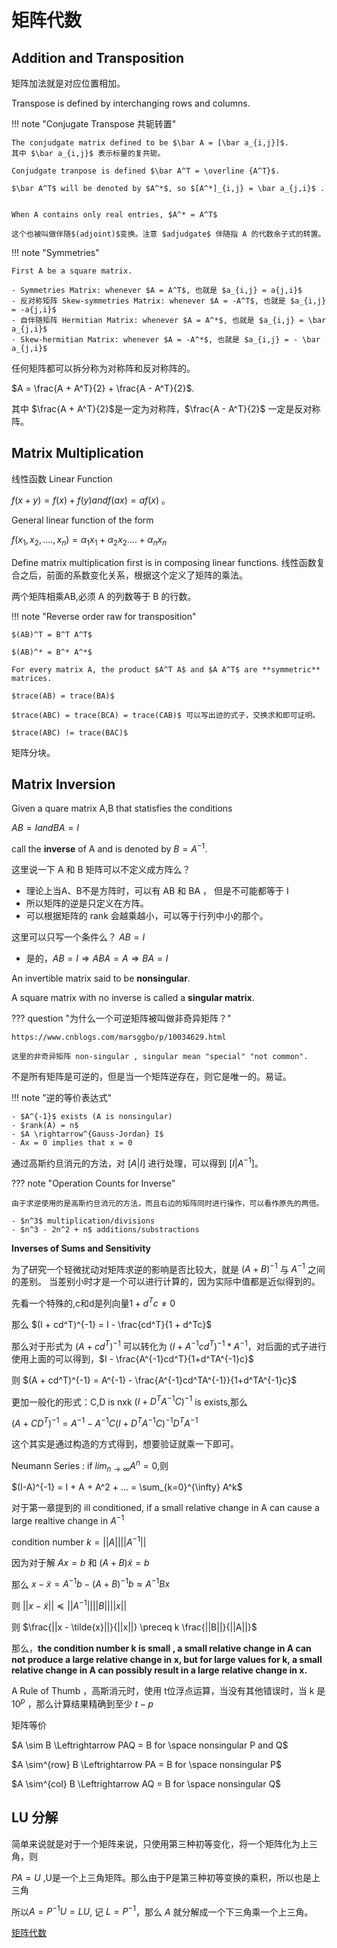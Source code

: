 # 矩阵代数

## Addition and Transposition

矩阵加法就是对应位置相加。


Transpose is defined by interchanging rows and columns.

!!! note "Conjugate Transpose 共轭转置"

    The conjudgate matrix defined to be $\bar A = [\bar a_{i,j}]$.
    其中 $\bar a_{i,j}$ 表示标量的复共轭。

    Conjudgate tranpose is defined $\bar A^T = \overline {A^T}$.
    
    $\bar A^T$ will be denoted by $A^*$, so $[A^*]_{i,j} = \bar a_{j,i}$ . 


    When A contains only real entries, $A^* = A^T$

    这个也被叫做伴随$(adjoint)$变换。注意 $adjudgate$ 伴随指 A 的代数余子式的转置。

!!! note "Symmetries"

    First A be a square matrix.

    - Symmetries Matrix: whenever $A = A^T$, 也就是 $a_{i,j} = a{j,i}$
    - 反对称矩阵 Skew-symmetries Matrix: whenever $A = -A^T$, 也就是 $a_{i,j} = -a{j,i}$
    - 自伴随矩阵 Hermitian Matrix: whenever $A = A^*$, 也就是 $a_{i,j} = \bar a_{j,i}$
    - Skew-hermitian Matrix: whenever $A = -A^*$, 也就是 $a_{i,j} = - \bar a_{j,i}$


任何矩阵都可以拆分称为对称阵和反对称阵的。

$A = \frac{A + A^T}{2} + \frac{A - A^T}{2}$.

其中 $\frac{A + A^T}{2}$是一定为对称阵，$\frac{A - A^T}{2}$ 一定是反对称阵。

## Matrix Multiplication

线性函数 Linear Function

$f(x+y) = f(x) + f(y) and f(ax) = af(x)$ 。

General linear function of the form

$f(x_1,x_2,....,x_n) = \alpha_1 x_1 + \alpha_2 x_2 .... + \alpha_n x_n$

Define matrix multiplication first is in composing linear functions.
线性函数复合之后，前面的系数变化关系，根据这个定义了矩阵的乘法。

两个矩阵相乘AB,必须 A 的列数等于 B 的行数。


!!! note "Reverse order raw for transposition"

    $(AB)^T = B^T A^T$

    $(AB)^* = B^* A^*$

    For every matrix A, the product $A^T A$ and $A A^T$ are **symmetric** matrices.

    $trace(AB) = trace(BA)$

    $trace(ABC) = trace(BCA) = trace(CAB)$ 可以写出迹的式子，交换求和即可证明。

    $trace(ABC) != trace(BAC)$

矩阵分块。

## Matrix Inversion

Given a quare matrix A,B that statisfies the conditions 

$AB = I and BA = I$

call the **inverse** of A and is denoted by $B = A^{-1}$.

这里说一下 A 和 B 矩阵可以不定义成方阵么？

- 理论上当A、B不是方阵时，可以有 AB 和 BA ， 但是不可能都等于 I
- 所以矩阵的逆是只定义在方阵。
- 可以根据矩阵的 rank 会越乘越小，可以等于行列中小的那个。

这里可以只写一个条件么？ $AB=I$

- 是的，$AB=I \Rightarrow ABA=A \Rightarrow BA = I$

An invertible matrix said to be **nonsingular**.

A square matrix with no inverse is called a **singular matrix**.

??? question "为什么一个可逆矩阵被叫做非奇异矩阵？"

    https://www.cnblogs.com/marsggbo/p/10034629.html

    这里的非奇异矩阵 non-singular , singular mean "special" "not common".


不是所有矩阵是可逆的，但是当一个矩阵逆存在，则它是唯一的。易证。

!!! note "逆的等价表达式"

    - $A^{-1}$ exists (A is nonsingular)
    - $rank(A) = n$
    - $A \rightarrow^{Gauss-Jordan} I$
    - Ax = 0 implies that x = 0

通过高斯约旦消元的方法，对 $[A|I]$ 进行处理，可以得到 $[I|A^{-1}]$。

??? note "Operation Counts for Inverse"
    
    由于求逆使用的是高斯约旦消元的方法，而且右边的矩阵同时进行操作，可以看作原先的两倍。

    - $n^3$ multiplication/divisions
    - $n^3 - 2n^2 + n$ additions/substractions

**Inverses of Sums and Sensitivity**

为了研究一个轻微扰动对矩阵求逆的影响是否比较大，就是 $(A+B)^{-1}$ 与 $A^{-1}$ 之间的差别。
当差别小时才是一个可以进行计算的，因为实际中值都是近似得到的。

先看一个特殊的,c和d是列向量$1 + d^Tc \ne 0$

那么 $(I + cd^T)^{-1} = I - \frac{cd^T}{1 + d^Tc}$

那么对于形式为 $(A + cd^T)^{-1}$ 可以转化为 $(I + A^{-1}cd^T)^{-1} * A ^ {-1}$，对后面的式子进行使用上面的可以得到，$I - \frac{A^{-1}cd^T}{1+d^TA^{-1}c}$

则 $(A + cd^T)^{-1} = A^{-1} - \frac{A^{-1}cd^TA^{-1}}{1+d^TA^{-1}c}$ 


更加一般化的形式：C,D is nxk $(I + D^TA^{-1}C) ^{-1}$ is exists,那么

$(A + CD^T)^{-1} = A^{-1} - A^{-1}C(I + D^TA^{-1}C)^{-1}D^TA^{-1}$

这个其实是通过构造的方式得到，想要验证就乘一下即可。

Neumann Series : if $lim_{n \rightarrow \infty} A^n = 0$,则

$(I-A)^{-1} = I + A + A^2 + ... = \sum_{k=0}^{\infty} A^k$

对于第一章提到的 ill conditioned, if a small relative change in A can cause a large realtive change in $A^{-1}$

condition number $k = ||A|| ||A^{-1}||$


因为对于解 $Ax=b$ 和 $(A+B) \tilde{x} = b$

那么 $x - \tilde{x} = A^{-1}b - (A+B)^{-1}b \approx A^{-1}Bx$


则 $||x - \tilde{x}|| \preceq ||A^{-1}|| ||B|| ||x||$

则 $\frac{||x - \tilde{x}||}{||x||} \preceq k \frac{||B||}{||A||}$

那么，**the condition number k is small , a small relative change in A  can not produce a large  relative change in x, but for large values for k, a small relative change in A can possibly result in a large relative change in x.**

A Rule of Thumb ，高斯消元时，使用 t位浮点运算，当没有其他错误时，当 k 是 $10^p$ ，那么计算结果精确到至少 $t-p$


矩阵等价

$A \sim B \Leftrightarrow PAQ = B for \space nonsingular P and Q$

$A \sim^{row} B \Leftrightarrow PA = B for \space nonsingular P$

$A \sim^{col} B \Leftrightarrow AQ = B for \space nonsingular Q$

## LU 分解

简单来说就是对于一个矩阵来说，只使用第三种初等变化，将一个矩阵化为上三角，则

$PA = U$ ,U是一个上三角矩阵。那么由于P是第三种初等变换的乘积，所以也是上三角

所以$A = P^{-1} U = L U$, 记 $L = P^{-1}$，那么 $A$ 就分解成一个下三角乘一个上三角。

[矩阵代数](课件4.pdf)


